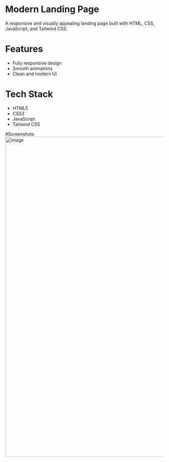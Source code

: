 # Modern Landing Page

A responsive and visually appealing landing page built with HTML, CSS, JavaScript, and Tailwind CSS.

# Features
- Fully responsive design
- Smooth animations
- Clean and modern UI

# Tech Stack
- HTML5
- CSS3
- JavaScript
- Tailwind CSS

#Screenshots
<img width="1881" height="1014" alt="image" src="https://github.com/user-attachments/assets/c2d0b1a0-dee1-4692-82fe-21c95963cc53" />






